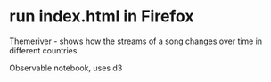 # run index.html in Firefox

Themeriver - shows how the streams of a song changes over time in different countries

Observable notebook, uses d3

